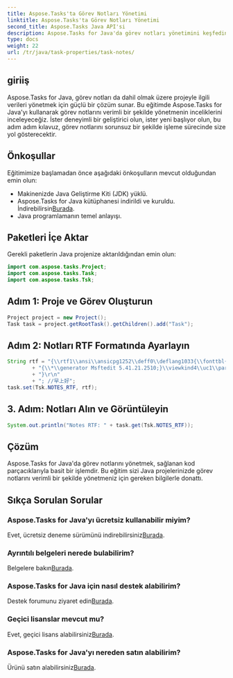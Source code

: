 ```yaml
---
title: Aspose.Tasks'ta Görev Notları Yönetimi
linktitle: Aspose.Tasks'ta Görev Notları Yönetimi
second_title: Aspose.Tasks Java API'si
description: Aspose.Tasks for Java'da görev notları yönetimini keşfedin. Verimli Java geliştirme için adım adım kılavuz. Şimdi ücretsiz deneme sürümünü indirin!
type: docs
weight: 22
url: /tr/java/task-properties/task-notes/
---
```

## giriiş
Aspose.Tasks for Java, görev notları da dahil olmak üzere projeyle ilgili verileri yönetmek için güçlü bir çözüm sunar. Bu eğitimde Aspose.Tasks for Java'yı kullanarak görev notlarını verimli bir şekilde yönetmenin inceliklerini inceleyeceğiz. İster deneyimli bir geliştirici olun, ister yeni başlıyor olun, bu adım adım kılavuz, görev notlarını sorunsuz bir şekilde işleme sürecinde size yol gösterecektir.
## Önkoşullar
Eğitimimize başlamadan önce aşağıdaki önkoşulların mevcut olduğundan emin olun:
- Makinenizde Java Geliştirme Kiti (JDK) yüklü.
-  Aspose.Tasks for Java kütüphanesi indirildi ve kuruldu. İndirebilirsin[Burada](https://releases.aspose.com/tasks/java/).
- Java programlamanın temel anlayışı.
## Paketleri İçe Aktar
Gerekli paketlerin Java projenize aktarıldığından emin olun:
```java
import com.aspose.tasks.Project;
import com.aspose.tasks.Task;
import com.aspose.tasks.Tsk;
```
## Adım 1: Proje ve Görev Oluşturun
```java
Project project = new Project();
Task task = project.getRootTask().getChildren().add("Task");
```
## Adım 2: Notları RTF Formatında Ayarlayın
```java
String rtf = "{\\rtf1\\ansi\\ansicpg1252\\deff0\\deflang1033{\\fonttbl{\\f0\\fnil\\fcharset134 SimSun;}{\\f1\\fnil\\fcharset0 Calibri;}}\r\n"
        + "{\\*\\generator Msftedit 5.41.21.2510;}\\viewkind4\\uc1\\pard\\sa200\\sl276\\slmult1\\lang9\\f0\\fs22\\'d4\\'e7\\'c9\\'cf\\'ba\\'c3\\f1\\par\r\n"
        + "}\r\n"
        + "; //早上好";
task.set(Tsk.NOTES_RTF, rtf);
```
## 3. Adım: Notları Alın ve Görüntüleyin
```java
System.out.println("Notes RTF: " + task.get(Tsk.NOTES_RTF));
```
## Çözüm
Aspose.Tasks for Java'da görev notlarını yönetmek, sağlanan kod parçacıklarıyla basit bir işlemdir. Bu eğitim sizi Java projelerinizde görev notlarını verimli bir şekilde yönetmeniz için gereken bilgilerle donattı.
## Sıkça Sorulan Sorular
### Aspose.Tasks for Java'yı ücretsiz kullanabilir miyim?
 Evet, ücretsiz deneme sürümünü indirebilirsiniz[Burada](https://releases.aspose.com/).
### Ayrıntılı belgeleri nerede bulabilirim?
 Belgelere bakın[Burada](https://reference.aspose.com/tasks/java/).
### Aspose.Tasks for Java için nasıl destek alabilirim?
 Destek forumunu ziyaret edin[Burada](https://forum.aspose.com/c/tasks/15).
### Geçici lisanslar mevcut mu?
 Evet, geçici lisans alabilirsiniz[Burada](https://purchase.aspose.com/temporary-license/).
### Aspose.Tasks for Java'yı nereden satın alabilirim?
 Ürünü satın alabilirsiniz[Burada](https://purchase.aspose.com/buy).